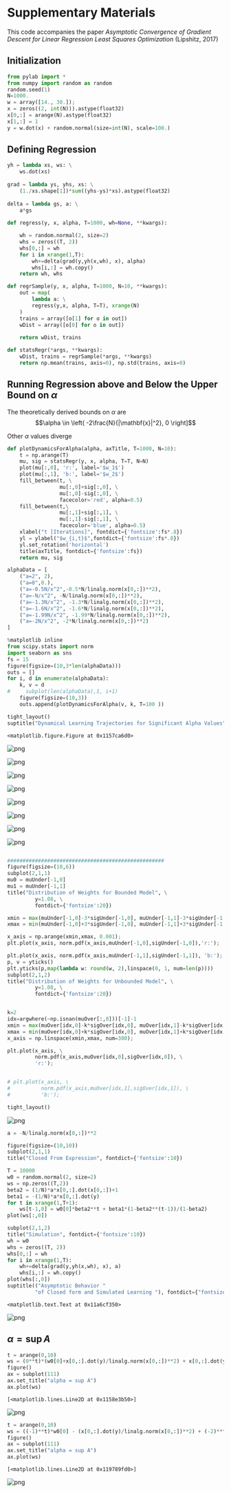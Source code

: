 
# Supplementary Materials
This code accompanies the paper *Asymptotic Convergence of Gradient Descent for Linear Regression Least Squares Optimization* (Lipshitz, 2017)

## Initialization


```python
from pylab import *
from numpy import random as random
random.seed(1)
N=1000.
w = array([14., 30.]); 
x = zeros((2, int(N))).astype(float32)
x[0,:] = arange(N).astype(float32)
x[1,:] = 1
y = w.dot(x) + random.normal(size=int(N), scale=100.)
```

## Defining Regression 


```python
yh = lambda xs, ws: \
    ws.dot(xs)
    
grad = lambda ys, yhs, xs: \
    (1./xs.shape[1])*sum((yhs-ys)*xs).astype(float32)
    
delta = lambda gs, a: \
    a*gs
    
def regress(y, x, alpha, T=1000, wh=None, **kwargs):

    wh = random.normal(2, size=2)
    whs = zeros((T, 2))
    whs[0,:] = wh
    for i in xrange(1,T): 
        wh+=delta(grad(y,yh(x,wh), x), alpha)
        whs[i,:] = wh.copy()
    return wh, whs
```


```python
def regrSample(y, x, alpha, T=1000, N=10, **kwargs):
    out = map(
        lambda a: \
        regress(y,x, alpha, T=T), xrange(N)
    )
    trains = array([o[1] for o in out])
    wDist = array([o[0] for o in out])
    
    return wDist, trains

def statsRegr(*args, **kwargs):
    wDist, trains = regrSample(*args, **kwargs)
    return np.mean(trains, axis=0), np.std(trains, axis=0)
```

## Running Regression above and Below the Upper Bound on $\alpha$

The theoretically derived bounds on $\alpha$ are $$\alpha \in  \left( -2\frac{N}{|\mathbf{x}|^2}, 0 \right]$$

Other $\alpha$ values diverge


```python
def plotDynamicsForAlpha(alpha, axTitle, T=1000, N=10):
    t = np.arange(T)
    mu, sig = statsRegr(y, x, alpha, T=T, N=N)
    plot(mu[:,0], 'r:', label='$w_1$')
    plot(mu[:,1], 'b:', label='$w_2$')
    fill_between(t, \
                 mu[:,0]+sig[:,0], \
                 mu[:,0]-sig[:,0], \
                 facecolor='red', alpha=0.5)
    fill_between(t,\
                 mu[:,1]+sig[:,1], \
                 mu[:,1]-sig[:,1], \
                 facecolor='blue', alpha=0.5)
    xlabel("t [Iterations]", fontdict={'fontsize':fs*.8})
    yl = ylabel("$w_{i,t}$",fontdict={'fontsize':fs*.8})
    yl.set_rotation('horizontal')
    title(axTitle, fontdict={'fontsize':fs})
    return mu, sig


```


```python
alphaData = [
    ("a=2", 2),
    ("a=0",0.),
    ("a=-0.5N/x^2",-0.5*N/linalg.norm(x[0,:])**2),
    ("a=-N/x^2", -N/linalg.norm(x[0,:])**2),
    ("a=-1.3N/x^2", -1.3*N/linalg.norm(x[0,:])**2),
    ("a=-1.6N/x^2", -1.6*N/linalg.norm(x[0,:])**2),
    ("a=-1.99N/x^2", -1.99*N/linalg.norm(x[0,:])**2),
    ("a=-2N/x^2", -2*N/linalg.norm(x[0,:])**2)
]
```


```python
%matplotlib inline
from scipy.stats import norm
import seaborn as sns
fs = 15
figure(figsize=(10,3*len(alphaData)))
outs = []
for i, d in enumerate(alphaData):
    k, v = d
#     subplot(len(alphaData),1, i+1)
    figure(figsize=(10,3))
    outs.append(plotDynamicsForAlpha(v, k, T=100 ))

tight_layout()
suptitle("Dynamical Learning Trajectories for Significant Alpha Values", y=1.08, fontdict={'fontsize':20});

```


    <matplotlib.figure.Figure at 0x1157ca6d0>



![png](Asymptotic%20Convergence%20of%20Gradient%20Descent%20for%20Linear%20Regression%20Least%20Squares%20Optimization_files/Asymptotic%20Convergence%20of%20Gradient%20Descent%20for%20Linear%20Regression%20Least%20Squares%20Optimization_9_1.png)



![png](Asymptotic%20Convergence%20of%20Gradient%20Descent%20for%20Linear%20Regression%20Least%20Squares%20Optimization_files/Asymptotic%20Convergence%20of%20Gradient%20Descent%20for%20Linear%20Regression%20Least%20Squares%20Optimization_9_2.png)



![png](Asymptotic%20Convergence%20of%20Gradient%20Descent%20for%20Linear%20Regression%20Least%20Squares%20Optimization_files/Asymptotic%20Convergence%20of%20Gradient%20Descent%20for%20Linear%20Regression%20Least%20Squares%20Optimization_9_3.png)



![png](Asymptotic%20Convergence%20of%20Gradient%20Descent%20for%20Linear%20Regression%20Least%20Squares%20Optimization_files/Asymptotic%20Convergence%20of%20Gradient%20Descent%20for%20Linear%20Regression%20Least%20Squares%20Optimization_9_4.png)



![png](Asymptotic%20Convergence%20of%20Gradient%20Descent%20for%20Linear%20Regression%20Least%20Squares%20Optimization_files/Asymptotic%20Convergence%20of%20Gradient%20Descent%20for%20Linear%20Regression%20Least%20Squares%20Optimization_9_5.png)



![png](Asymptotic%20Convergence%20of%20Gradient%20Descent%20for%20Linear%20Regression%20Least%20Squares%20Optimization_files/Asymptotic%20Convergence%20of%20Gradient%20Descent%20for%20Linear%20Regression%20Least%20Squares%20Optimization_9_6.png)



![png](Asymptotic%20Convergence%20of%20Gradient%20Descent%20for%20Linear%20Regression%20Least%20Squares%20Optimization_files/Asymptotic%20Convergence%20of%20Gradient%20Descent%20for%20Linear%20Regression%20Least%20Squares%20Optimization_9_7.png)



![png](Asymptotic%20Convergence%20of%20Gradient%20Descent%20for%20Linear%20Regression%20Least%20Squares%20Optimization_files/Asymptotic%20Convergence%20of%20Gradient%20Descent%20for%20Linear%20Regression%20Least%20Squares%20Optimization_9_8.png)



```python

###################################################
figure(figsize=(10,6))
subplot(2,1,1)
mu0 = muUnder[-1,0]
mu1 = muUnder[-1,1]
title("Distribution of Weights for Bounded Model", \
         y=1.08, \
         fontdict={'fontsize':20})

xmin = max(muUnder[-1,0]-3*sigUnder[-1,0], muUnder[-1,1]-3*sigUnder[-1,1])
xmax = min(muUnder[-1,0]+3*sigUnder[-1,0], muUnder[-1,1]+3*sigUnder[-1,1])

x_axis = np.arange(xmin,xmax, 0.001);
plt.plot(x_axis, norm.pdf(x_axis,muUnder[-1,0],sigUnder[-1,0]),'r:');

plt.plot(x_axis, norm.pdf(x_axis,muUnder[-1,1],sigUnder[-1,1]), 'b:');
p, v = yticks()
plt.yticks(p,map(lambda w: round(w, 2),linspace(0, 1, num=len(p))))
subplot(2,1,2)
title("Distribution of Weights for Unbounded Model", \
         y=1.08, \
         fontdict={'fontsize':20})


k=2
idx=argwhere(~np.isnan(muOver[:,0]))[-1]-1
xmin = max(muOver[idx,0]-k*sigOver[idx,0], muOver[idx,1]-k*sigOver[idx,1])
xmax = min(muOver[idx,0]+k*sigOver[idx,0], muOver[idx,1]+k*sigOver[idx,1])
x_axis = np.linspace(xmin,xmax, num=300);

plt.plot(x_axis, \
         norm.pdf(x_axis,muOver[idx,0],sigOver[idx,0]), \
         'r:');


# plt.plot(x_axis, \
#          norm.pdf(x_axis,muOver[idx,1],sigOver[idx,1]), \
#          'b:');

tight_layout()
```


![png](Asymptotic%20Convergence%20of%20Gradient%20Descent%20for%20Linear%20Regression%20Least%20Squares%20Optimization_files/Asymptotic%20Convergence%20of%20Gradient%20Descent%20for%20Linear%20Regression%20Least%20Squares%20Optimization_10_0.png)



```python
a = -N/linalg.norm(x[0,:])**2  
```


```python
figure(figsize=(10,10))
subplot(2,1,1)
title("Closed From Expression", fontdict={'fontsize':10})

T = 10000
w0 = random.normal(2, size=2)
ws = np.zeros((T,2))
beta2 = (1/N)*a*x[0,:].dot(x[0,:])+1
beta1 = -(1/N)*a*x[0,:].dot(y)
for t in xrange(1,T+1):
    ws[t-1,0] = w0[0]*beta2**t + beta1*(1-beta2**(t-1))/(1-beta2)
plot(ws[:,0])

subplot(2,1,2)
title("Simulation", fontdict={'fontsize':10})
wh = w0
whs = zeros((T, 2))
whs[0,:] = wh
for i in xrange(1,T): 
    wh+=delta(grad(y,yh(x,wh), x), a)
    whs[i,:] = wh.copy()
plot(whs[:,0])
suptitle(("Asymptotic Behavior "
         "of Closed form and Simulated Learning "), fontdict={"fontsize":20})
```




    <matplotlib.text.Text at 0x11a6cf350>




![png](Asymptotic%20Convergence%20of%20Gradient%20Descent%20for%20Linear%20Regression%20Least%20Squares%20Optimization_files/Asymptotic%20Convergence%20of%20Gradient%20Descent%20for%20Linear%20Regression%20Least%20Squares%20Optimization_12_1.png)


## $\alpha = \sup A$


```python
t = arange(0,10)
ws = (0**t)*(w0[0]+x[0,:].dot(y)/linalg.norm(x[0,:])**2) + x[0,:].dot(y)/linalg.norm(x[0,:])**2
figure()
ax = subplot(111)
ax.set_title("alpha = sup A")
ax.plot(ws)
```




    [<matplotlib.lines.Line2D at 0x1158e3b50>]




![png](Asymptotic%20Convergence%20of%20Gradient%20Descent%20for%20Linear%20Regression%20Least%20Squares%20Optimization_files/Asymptotic%20Convergence%20of%20Gradient%20Descent%20for%20Linear%20Regression%20Least%20Squares%20Optimization_14_1.png)



```python
t = arange(0,10)
ws = ((-1)**t)*w0[0] - (x[0,:].dot(y)/linalg.norm(x[0,:])**2) + (-2)**t*x[0,:].dot(y)/linalg.norm(x[0,:])**2
figure()
ax = subplot(111)
ax.set_title("alpha = sup A")
ax.plot(ws)
```




    [<matplotlib.lines.Line2D at 0x119789fd0>]




![png](Asymptotic%20Convergence%20of%20Gradient%20Descent%20for%20Linear%20Regression%20Least%20Squares%20Optimization_files/Asymptotic%20Convergence%20of%20Gradient%20Descent%20for%20Linear%20Regression%20Least%20Squares%20Optimization_15_1.png)



```python

```
